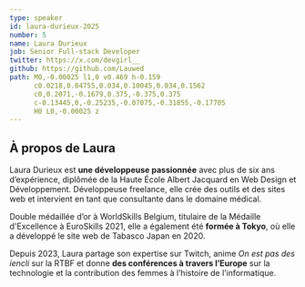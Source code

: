 ```yaml
---
type: speaker
id: laura-durieux-2025
number: 5
name: Laura Durieux
job: Senior Full-stack Developer
twitter: https://x.com/devgirl__
github: https://github.com/Lauwed
path: M0,-0.00025 l1,0 v0.469 h-0.159
      c0.0218,0.04755,0.034,0.10045,0.034,0.1562
      c0,0.2071,-0.1679,0.375,-0.375,0.375
      c-0.13445,0,-0.25235,-0.07075,-0.31855,-0.17705
      H0 L0,-0.00025 z
---
```


## À propos de Laura

Laura Durieux est **une développeuse passionnée** avec plus de six ans d’expérience, diplômée de la Haute École Albert Jacquard en Web Design et Développement. Développeuse freelance, elle crée des outils et des sites web et intervient en tant que consultante dans le domaine médical.

Double médaillée d’or à WorldSkills Belgium, titulaire de la Médaille d'Excellence à EuroSkills 2021, elle a également été **formée à Tokyo**, où elle a développé le site web de Tabasco Japan en 2020. 

Depuis 2023, Laura partage son expertise sur Twitch, anime _On est pas des iencli_ sur la RTBF et donne **des conférences à travers l’Europe** sur la technologie et la contribution des femmes à l’histoire de l’informatique.
